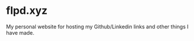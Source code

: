 # flpd.xyz
 My personal website for hosting my Github/Linkedin links and other things I have made. 
